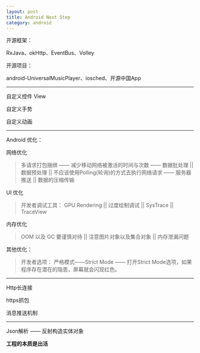 ```yaml
---
layout: post
title: Android Next Step
category: android
---
```


开源框架：

RxJava、okHttp、EventBus、Volley

开源项目：

android-UniversalMusicPlayer、iosched、开源中国App

---

自定义控件 View

自定义手势

自定义动画

---

Android 优化：

网络优化

> 多请求打包捆绑 —— 减少移动网络被激活的时间与次数 —— 数据批处理 || 数据预处理 ||  不应该使用Polling(轮询)的方式去执行网络请求 —— 服务器推送 || 数据的压缩传输


UI 优化             

> 开发者调试工具： GPU Rendering  || 过度绘制调试 || SysTrace || TraceView


内存优化

> OOM 以及 GC 要谨慎对待 || 注意图片对象以及集合对象 || 内存泄漏问题


其他优化：

> 开发者选项： 严格模式——Strict Mode —— 打开Strict Mode选项，如果程序存在潜在的隐患，屏幕就会闪现红色。

---

Http长连接 

https抓包


消息推送机制

---

Json解析 —— 反射构造实体对象





**工程的本质是出活**
